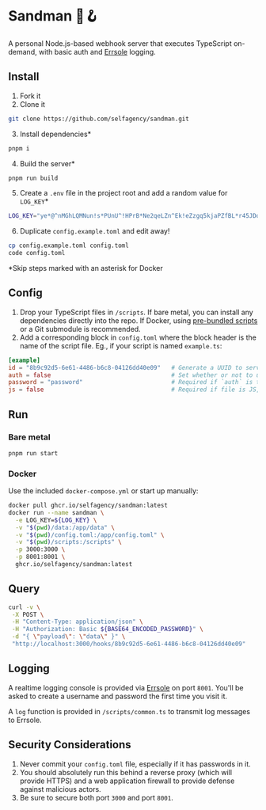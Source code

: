 # Sandman 🎩🪝

A personal Node.js-based webhook server that executes TypeScript on-demand, with basic auth and [Errsole](https://github.com/errsole/errsole.js) logging.

## Install

1. Fork it
2. Clone it

```sh
git clone https://github.com/selfagency/sandman.git
```

3. Install dependencies\*

```sh
pnpm i
```

4. Build the server\*

```sh
pnpm run build
```

5. Create a `.env` file in the project root and add a random value for `LOG_KEY`\*

```sh
LOG_KEY="ye*@^nMGhLQMNun!s*PUnU^!HPrB*Ne2qeLZn^Ek!eZzgq5kjaPZfBL*r45JDqmR"
```

6. Duplicate `config.example.toml` and edit away!

```sh
cp config.example.toml config.toml
code config.toml
```

\*Skip steps marked with an asterisk for Docker

## Config

1. Drop your TypeScript files in `/scripts`. If bare metal, you can install any dependencies directly into the repo. If Docker, using [pre-bundled scripts](https://tsup.egoist.dev/) or a Git submodule is recommended.
2. Add a corresponding block in `config.toml` where the block header is the name of the script file. Eg., if your script is named `example.ts`:

```toml
[example]
id = "8b9c92d5-6e61-4486-b6c8-04126dd40e09"   # Generate a UUID to serve as the URL
auth = false                                  # Set whether or not to use auth
password = "password"                         # Required if `auth` is true
js = false                                    # Required if file is JS, not TS
```

## Run

### Bare metal

```sh
pnpm run start
```

### Docker

Use the included `docker-compose.yml` or start up manually:

```sh
docker pull ghcr.io/selfagency/sandman:latest
docker run --name sandman \
  -e LOG_KEY=${LOG_KEY} \
  -v "$(pwd)/data:/app/data" \
  -v "$(pwd)/config.toml:/app/config.toml" \
  -v "$(pwd)/scripts:/scripts" \
  -p 3000:3000 \
  -p 8001:8001 \
  ghcr.io/selfagency/sandman:latest
```

## Query

```sh
curl -v \
 -X POST \
 -H "Content-Type: application/json" \
 -H "Authorization: Basic ${BASE64_ENCODED_PASSWORD}" \
 -d "{ \"payload\": \"data\" }" \
 "http://localhost:3000/hooks/8b9c92d5-6e61-4486-b6c8-04126dd40e09"
```

## Logging

A realtime logging console is provided via [Errsole](https://github.com/errsole/errsole.js) on port `8001`. You'll be asked to create a username and password the first time you visit it.

A `log` function is provided in `/scripts/common.ts` to transmit log messages to Errsole.

## Security Considerations

1. Never commit your `config.toml` file, especially if it has passwords in it.
2. You should absolutely run this behind a reverse proxy (which will provide HTTPS) and a web application firewall to provide defense against malicious actors.
3. Be sure to secure both port `3000` and port `8001`.

